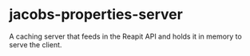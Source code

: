 # jacobs-properties-server

A caching server that feeds in the Reapit API and holds it in memory to serve the client.
